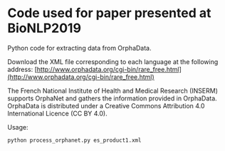 # Code used for paper presented at BioNLP2019
Python code for extracting data from OrphaData.

Download the XML file corresponding to each language at the following address: [http://www.orphadata.org/cgi-bin/rare_free.html](http://www.orphadata.org/cgi-bin/rare_free.html)

The French National Institute of Health and Medical Research (INSERM) supports OrphaNet and gathers the information provided in OrphaData. OrphaData is distributed under a Creative Commons Attribution 4.0 International Licence (CC BY 4.0).

Usage:
``` [python]
python process_orphanet.py es_product1.xml
```


